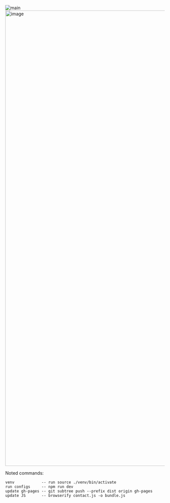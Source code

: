 ![main](https://github.com/mrsamsonn/personal-portfolio/assets/98930957/8a3976e9-1c46-4801-8965-94352a65fee7)
<img width="1440" alt="image" src="https://github.com/mrsamsonn/personal-portfolio/assets/98930957/a68d0882-e01f-4e70-bad1-1da2c3e9106f">

Noted commands:
```
venv            -- run source ./venv/bin/activate
run configs     -- npm run dev
update gh-pages -- git subtree push --prefix dist origin gh-pages
update JS       -- browserify contact.js -o bundle.js
```
